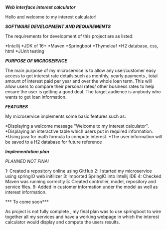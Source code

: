 ***Web interface interest calculator***

Hello and welcome to my interest calculator!

***SOFTWARE DEVELOPMENT AND REQUIREMENTS***

The requirements for development of this project are as listed:

*Intellij
*JDK of 16+
*Maven
*Springboot
*Thymeleaf
*H2 database, css, html
*JUnit testing

***PURPOSE OF MICROSERVICE***

The main purpose of my microservice is to allow any user/customer
easy access to get interest rate details:such as monthly,
yearly payments , total amount of interest paid per year
and over the whole loan term. This will allow users to
compare their personal rates/ other business rates to help
ensure the user is getting a good deal. The target audience
is anybody who wants to get loan information.

***FEATURES***

My microservice implements some basic features such as:

*Displaying a welcome message "Welcome to my interest calculator".
*Displaying an interactive table which users put in required information.
*Using java for math formula to compute interest.
*The user information will be saved to a H2 database for future reference

***Implementation plan***

   *PLANNED NOT FINAl*

1: Created a repository online using GitHub
2: I started my microservice using springIO web initilizer
3: Imported SpringIO into Intellij IDE
4: Checked Maven was running correctly
5: Created controller, model, repository and service files.
6: Added in customer information under the model as well as interest information.

*** To come soon***

As project is not fully complete , my final plan was to use springboot to wire together
all my services and have a working webpage in which the interest calculator would
display and compute the users results.



